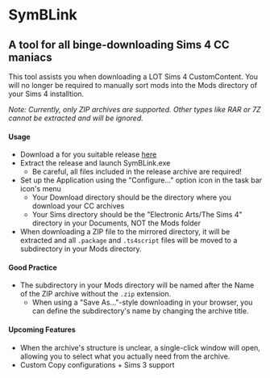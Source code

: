 # SymBLink
## A tool for all binge-downloading Sims 4 CC maniacs
This tool assists you when downloading a LOT Sims 4 CustomContent.
You will no longer be required to manually sort mods into the Mods directory of your Sims 4 installtion. 

_Note: Currently, only ZIP archives are supported. Other types like RAR or 7Z cannot be extracted and will be ignored._

#### Usage
- Download a for you suitable release [here](https://github.com/comroid-git/SymBLink/releases/latest)
- Extract the release and launch SymBLink.exe
  - Be careful, all files included in the release archive are required!
- Set up the Application using the "Configure..." option icon in the task bar icon's menu
  - Your Download directory should be the directory where you download your CC archives
  - Your Sims directory should be the "Electronic Arts/The Sims 4" directory in your Documents, NOT the Mods folder 
- When downloading a ZIP file to the mirrored directory, it will be extracted and all `.package` and `.ts4script` files will be moved to a subdirectory in your Mods directory.

#### Good Practice
- The subdirectory in your Mods directory will be named after the Name of the ZIP archive without the `.zip` extension.
  - When using a "Save As..."-style downloading in your browser, you can define the subdirectory's name by changing the archive title.

#### Upcoming Features
- When the archive's structure is unclear, a single-click window will open, allowing you to select what you actually need from the archive.
- Custom Copy configurations + Sims 3 support
